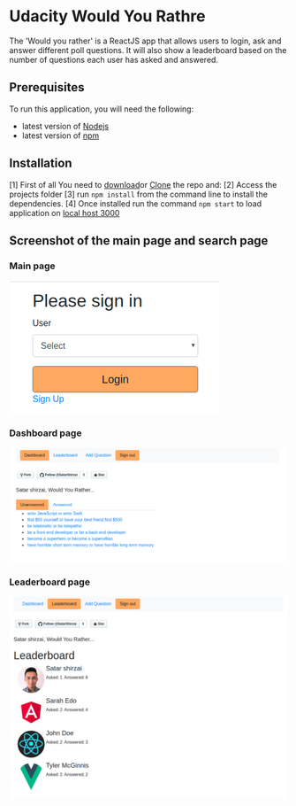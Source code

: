 # Udacity Would You Rathre

The 'Would you rather' is a ReactJS app that allows users to login, ask and answer different poll questions. It will also show a leaderboard based on the number of questions each user has asked and answered. 


## Prerequisites

To run this application, you will need the following:

* latest version of [Nodejs](https://nodejs.org/en/download/)
* latest version of [npm](https://www.npmjs.com/)

## Installation

[1] First of all You need to [download](https://github.com/SatarShirzai/Udacity_Projects/archive/master.zip)or [Clone](https://github.com/SatarShirzai/Udacity_Projects.git) the repo and:
[2] Access the projects folder 
[3] run `npm install` from the command line to install the dependencies.
[4] Once installed run the command `npm start` to load application on  [local host 3000](http://localhost:3000/)


## Screenshot of the main page and search page

### Main page
![Main page](img/Home.png)

### Dashboard page
![Dashboard page](img/Dashboard.png)

### Leaderboard page
![Leaderboard page](img/Leaderboard.png)